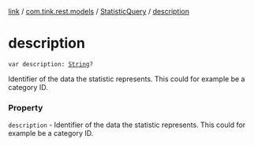 [link](../../index.md) / [com.tink.rest.models](../index.md) / [StatisticQuery](index.md) / [description](./description.md)

# description

`var description: `[`String`](https://kotlinlang.org/api/latest/jvm/stdlib/kotlin/-string/index.html)`?`

Identifier of the data the statistic represents. This could for example be a category ID.

### Property

`description` - Identifier of the data the statistic represents. This could for example be a category ID.